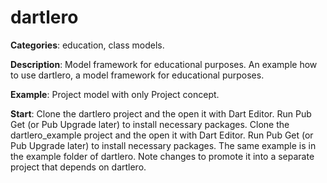 # dartlero

**Categories**: education, class models.

**Description**:
Model framework for educational purposes.
An example how to use dartlero, a model framework for educational purposes.

**Example**: Project model with only Project concept.

**Start**:
Clone the dartlero project and the open it with Dart Editor.
Run Pub Get (or Pub Upgrade later) to install necessary packages.
Clone the dartlero_example project and the open it with Dart Editor.
Run Pub Get (or Pub Upgrade later) to install necessary packages.
The same example is in the example folder of dartlero.
Note changes to promote it into a separate project that depends on dartlero.







